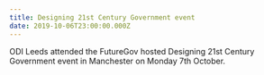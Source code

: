 ```yaml
---
title: Designing 21st Century Government event
date: 2019-10-06T23:00:00.000Z
---
```

ODI Leeds attended the FutureGov hosted Designing 21st Century Government event in Manchester on Monday 7th October.
